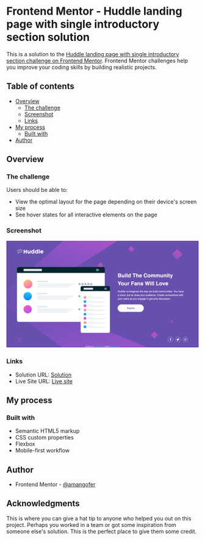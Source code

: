 # Frontend Mentor - Huddle landing page with single introductory section solution

This is a solution to the [Huddle landing page with single introductory section challenge on Frontend Mentor](https://www.frontendmentor.io/challenges/huddle-landing-page-with-a-single-introductory-section-B_2Wvxgi0). Frontend Mentor challenges help you improve your coding skills by building realistic projects. 

## Table of contents

- [Overview](#overview)
  - [The challenge](#the-challenge)
  - [Screenshot](#screenshot)
  - [Links](#links)
- [My process](#my-process)
  - [Built with](#built-with)
- [Author](#author)


## Overview

### The challenge

Users should be able to:

- View the optimal layout for the page depending on their device's screen size
- See hover states for all interactive elements on the page

### Screenshot

![](./screenshot.png)


### Links

- Solution URL: [Solution](https://www.frontendmentor.io/solutions/huddle-landing-page-with-single-introductory-section-using-html-and-css-L8iwoqDyke)
- Live Site URL: [Live site](https://heartfelt-dusk-9ee04a.netlify.app)

## My process

### Built with

- Semantic HTML5 markup
- CSS custom properties
- Flexbox
- Mobile-first workflow

## Author

- Frontend Mentor - [@amangofer](https://www.frontendmentor.io/profile/amangofer)


## Acknowledgments

This is where you can give a hat tip to anyone who helped you out on this project. Perhaps you worked in a team or got some inspiration from someone else's solution. This is the perfect place to give them some credit.
